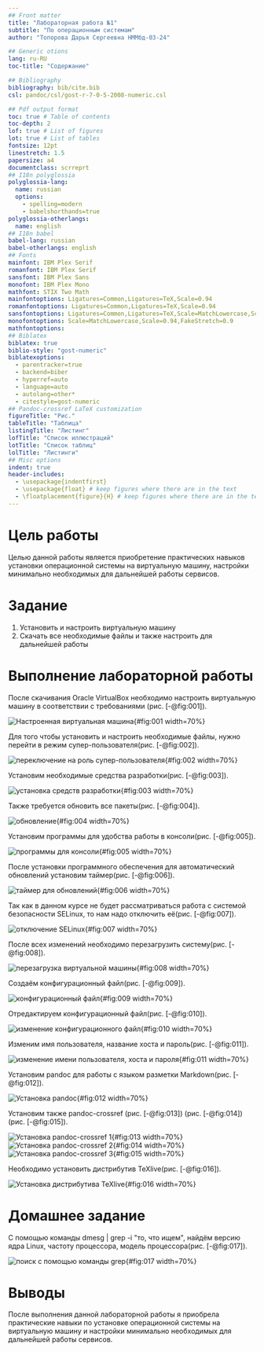 ```yaml
---
## Front matter
title: "Лабораторная работа №1"
subtitle: "По операционным системам"
author: "Топорова Дарья Сергеевна НММбд-03-24"

## Generic otions
lang: ru-RU
toc-title: "Содержание"

## Bibliography
bibliography: bib/cite.bib
csl: pandoc/csl/gost-r-7-0-5-2008-numeric.csl

## Pdf output format
toc: true # Table of contents
toc-depth: 2
lof: true # List of figures
lot: true # List of tables
fontsize: 12pt
linestretch: 1.5
papersize: a4
documentclass: scrreprt
## I18n polyglossia
polyglossia-lang:
  name: russian
  options:
	- spelling=modern
	- babelshorthands=true
polyglossia-otherlangs:
  name: english
## I18n babel
babel-lang: russian
babel-otherlangs: english
## Fonts
mainfont: IBM Plex Serif
romanfont: IBM Plex Serif
sansfont: IBM Plex Sans
monofont: IBM Plex Mono
mathfont: STIX Two Math
mainfontoptions: Ligatures=Common,Ligatures=TeX,Scale=0.94
romanfontoptions: Ligatures=Common,Ligatures=TeX,Scale=0.94
sansfontoptions: Ligatures=Common,Ligatures=TeX,Scale=MatchLowercase,Scale=0.94
monofontoptions: Scale=MatchLowercase,Scale=0.94,FakeStretch=0.9
mathfontoptions:
## Biblatex
biblatex: true
biblio-style: "gost-numeric"
biblatexoptions:
  - parentracker=true
  - backend=biber
  - hyperref=auto
  - language=auto
  - autolang=other*
  - citestyle=gost-numeric
## Pandoc-crossref LaTeX customization
figureTitle: "Рис."
tableTitle: "Таблица"
listingTitle: "Листинг"
lofTitle: "Список иллюстраций"
lotTitle: "Список таблиц"
lolTitle: "Листинги"
## Misc options
indent: true
header-includes:
  - \usepackage{indentfirst}
  - \usepackage{float} # keep figures where there are in the text
  - \floatplacement{figure}{H} # keep figures where there are in the text
---
```


# Цель работы

Целью данной работы является приобретение практических навыков установки операционной системы на виртуальную машину, настройки минимально необходимых для дальнейшей работы сервисов.

# Задание

1. Установить и настроить виртуальную машину
2. Скачать все необходимые файлы и также настроить для дальнейшей работы
# Выполнение лабораторной работы

После скачивания Oracle VirtualBox необходимо настроить виртуальную машину в соответствии с требованиями (рис. [-@fig:001]).

![Настроенная виртуальная машина](image/p1.jpg){#fig:001 width=70%}

Для того чтобы установить и настроить необходимые файлы, нужно перейти в режим супер-пользователя(рис. [-@fig:002]).

![переключение на роль супер-пользователя](image/p2.jpg){#fig:002 width=70%}

Установим необходимые средства разработки(рис. [-@fig:003]).

![установка средств разработки](image/p3.jpg){#fig:003 width=70%}

Также требуется обновить все пакеты(рис. [-@fig:004]).

![обновление](image/p4.jpg){#fig:004 width=70%}

Установим программы для удобства работы в консоли(рис. [-@fig:005]).

![программы для консоли](image/p5.jpg){#fig:005 width=70%}

После установки программного обеспечения для автоматический обновлений установим таймер(рис. [-@fig:006]).

![таймер для обновлений](image/p6.jpg){#fig:006 width=70%}

Так как в данном курсе не будет рассматриваться работа с системой безопасности SELinux, то нам надо отключить её(рис. [-@fig:007]).

![отключение SELinux](image/p7.jpg){#fig:007 width=70%}

После всех изменений необходимо перезагрузить систему(рис. [-@fig:008]).

![перезагрузка виртуальной машины](image/p8.jpg){#fig:008 width=70%}

Создаём конфигурационный файл(рис. [-@fig:009]).

![конфигурационный файл](image/p9.jpg){#fig:009 width=70%}

Отредактируем конфигурационный файл(рис. [-@fig:010]).

![изменение конфигурационного файл](image/p10.jpg){#fig:010 width=70%}

Изменим имя пользователя, название хоста и пароль(рис. [-@fig:011]).

![изменение имени пользователя, хоста и пароля](image/p11.jpg){#fig:011 width=70%}

Установим pandoc  для работы с языком разметки Markdown(рис. [-@fig:012]).

![Установка pandoc](image/p12.jpg){#fig:012 width=70%}

Установим также pandoc-crossref (рис. [-@fig:013]) (рис. [-@fig:014])(рис. [-@fig:015]).

![Установка pandoc-crossref 1](image/p13.jpg){#fig:013 width=70%}
![Установка pandoc-crossref 2](image/p14.jpg){#fig:014 width=70%}
![Установка pandoc-crossref 3](image/p15.jpg){#fig:015 width=70%}

Необходимо установить дистрибутив TeXlive(рис. [-@fig:016]).

![Установка дистрибутива TeXlive](image/p16.jpg){#fig:016 width=70%}

# Домашнее задание 

С помощью команды dmesg | grep -i "то, что ищем", найдём версию ядра Linux, частоту процессора, модель процессора(рис. [-@fig:017]).

![поиск с помощью команды grep](image/p17.jpg){#fig:017 width=70%}

# Выводы

После выполнения данной лабораторной работы я приобрела практические навыки по установке операционной системы на виртуальную машину и настройки минимально необходимых для дальнейшей работы сервисов.



